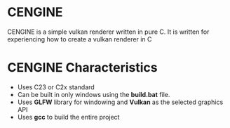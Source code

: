 # CENGINE

CENGINE is a simple vulkan renderer written in pure C. It is written for experiencing how to create a vulkan renderer in C

# CENGINE Characteristics
- Uses C23 or C2x standard
- Can be built in only windows using the **build.bat** file.
- Uses **GLFW** library for windowing and **Vulkan** as the selected graphics API
- Uses **gcc** to build the entire project